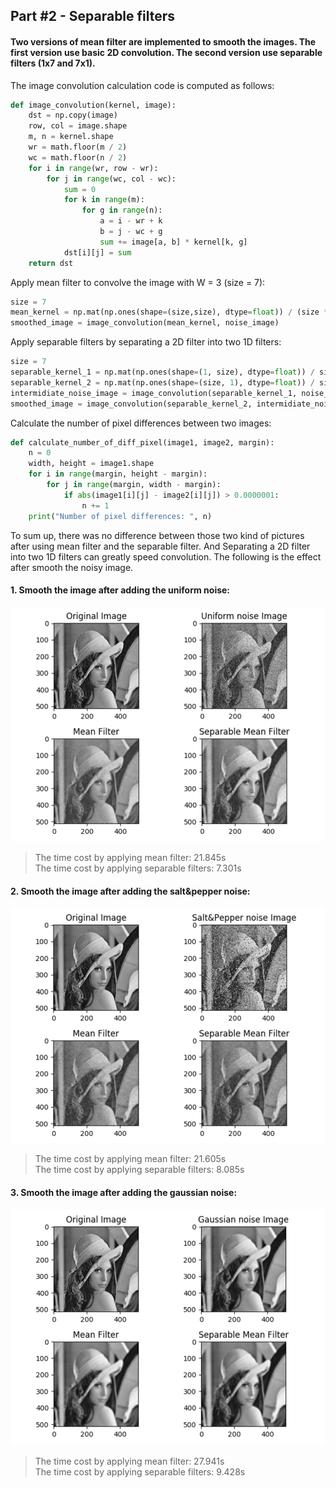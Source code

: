 ## Part #2 - Separable filters
#### Two versions of mean filter are implemented to smooth the images. The first version use basic 2D convolution. The second version use separable filters (1x7 and 7x1). 

The image convolution calculation code is computed as follows:

```python
def image_convolution(kernel, image):
    dst = np.copy(image)
    row, col = image.shape
    m, n = kernel.shape
    wr = math.floor(m / 2)
    wc = math.floor(n / 2)
    for i in range(wr, row - wr):
        for j in range(wc, col - wc):
            sum = 0
            for k in range(m):
                for g in range(n):
                    a = i - wr + k
                    b = j - wc + g
                    sum += image[a, b] * kernel[k, g]
            dst[i][j] = sum
    return dst
```

Apply mean filter to convolve the image with W = 3 (size = 7):

```python
size = 7
mean_kernel = np.mat(np.ones(shape=(size,size), dtype=float)) / (size * size)
smoothed_image = image_convolution(mean_kernel, noise_image)
```

Apply separable filters by separating a 2D filter into two 1D filters:

```python
size = 7
separable_kernel_1 = np.mat(np.ones(shape=(1, size), dtype=float)) / size
separable_kernel_2 = np.mat(np.ones(shape=(size, 1), dtype=float)) / size
intermidiate_noise_image = image_convolution(separable_kernel_1, noise_image)
smoothed_image = image_convolution(separable_kernel_2, intermidiate_noise_image)
```

Calculate the number of pixel differences between two images:

```python
def calculate_number_of_diff_pixel(image1, image2, margin):
    n = 0
    width, height = image1.shape
    for i in range(margin, height - margin):
        for j in range(margin, width - margin):
            if abs(image1[i][j] - image2[i][j]) > 0.0000001:
                n += 1
    print("Number of pixel differences: ", n)
```

To sum up, there was no difference between those two kind of pictures after using mean filter and the separable filter. And Separating a 2D filter into two 1D filters can greatly speed convolution.
The following is the effect after smooth the noisy image.

#### 1. Smooth the image after adding the uniform noise:

![uniform noise](../../src/uniform_noise_filter_1.png)

>The time cost by applying mean filter: 21.845s<br/>
>The time cost by applying separable filters: 7.301s

#### 2. Smooth the image after adding the salt&pepper noise:

![salt pepper noise](../../src/saltpepper_noise_filter_1.png)

>The time cost by applying mean filter: 21.605s<br/>
>The time cost by applying separable filters: 8.085s

#### 3. Smooth the image after adding the gaussian noise:

![gaussian noise](../../src/gaussian_noise_filter_1.png)

>The time cost by applying mean filter: 27.941s<br/>
>The time cost by applying separable filters: 9.428s

